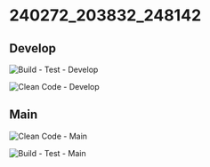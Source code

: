 # 240272_203832_248142

## Develop

![Build - Test - Develop](https://github.com/IngSoft-DA2/240272_203832_248142/actions/workflows/build-test.yml/badge.svg?branch=develop&event=push)

![Clean Code - Develop](https://github.com/IngSoft-DA2/240272_203832_248142/actions/workflows/code-analysis.yml/badge.svg?branch=develop&event=push)

## Main

![Clean Code - Main](https://github.com/IngSoft-DA2/240272_203832_248142/actions/workflows/code-analysis.yml/badge.svg?branch=main&event=push)

![Build - Test - Main](https://github.com/IngSoft-DA2/240272_203832_248142/actions/workflows/build-test.yml/badge.svg?branch=main&event=push)